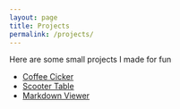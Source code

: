 ```yaml
---
layout: page
title: Projects
permalink: /projects/
---
```


Here are some small projects I made for fun

- [Coffee Cicker](ngozinwogwugwu.github.io/coffee_clicker)
- [Scooter Table](ngozinwogwugwu.github.io/scooter_table)
- [Markdown Viewer](ngozinwogwugwu.github.io/markdown_viewer)
